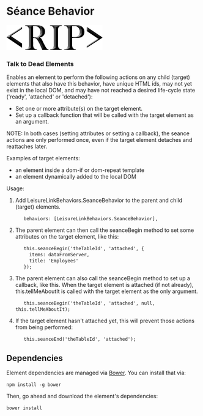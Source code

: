 # Séance Behavior

![RIP](https://github.com/LeisureLinkElements/ll-seance-behavior/blob/tests-and-demos/docs/logo.png)

### Talk to Dead Elements

Enables an element to perform the following actions on any child (target) elements
that also have this behavior, have unique HTML ids, may not yet exist in the local DOM,
and may have not reached a desired life-cycle state ('ready', 'attached' or 'detached'):

- Set one or more attribute(s) on the target element.
- Set up a callback function that will be called with the target element as an argument.

NOTE: In both cases (setting attributes or setting a callback), the seance actions are only performed once,
even if the target element detaches and reattaches later.

Examples of target elements:

- an element inside a dom-if or dom-repeat template
- an element dynamically added to the local DOM

Usage:

1. Add LeisureLinkBehaviors.SeanceBehavior to the parent and child (target) elements.

          behaviors: [LeisureLinkBehaviors.SeanceBehavior],

1. The parent element can then call the seanceBegin method to set some attributes on the target element, like this:

          this.seanceBegin('theTableId', 'attached', {
            items: dataFromServer,
            title: 'Employees'
          });

1. The parent element can also call the seanceBegin method to set up a callback, like this.
When the target element is attached (if not already),
this.tellMeAboutIt is called with the target element as the only argument.

          this.seanceBegin('theTableId', 'attached', null, this.tellMeAboutIt);

1. If the target element hasn't attached yet, this will prevent those actions from being performed:

          this.seanceEnd('theTableId', 'attached');

## Dependencies

Element dependencies are managed via [Bower](http://bower.io/). You can install that via:

    npm install -g bower

Then, go ahead and download the element's dependencies:

    bower install
